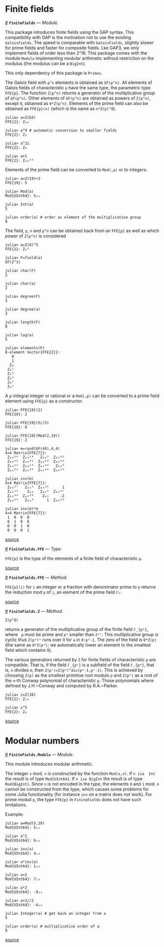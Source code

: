 
<a id='Finite-fields'></a>

<a id='Finite-fields-1'></a>

# Finite fields

<a id='FiniteFields' href='#FiniteFields'>#</a>
**`FiniteFields`** &mdash; *Module*.



This   package  introduces  finite  fields   using  the  GAP  syntax.  This compatibility   with  GAP  is  the  motivation  not  to  use  the  existing `GaloisFields`.  The  speed  is  comparable  with  `GaloisFields`, slightly slower  for prime fields and faster for composite fields. Lke GAP3, we only implement  fields  of  order  less  than  2^16. This package comes with the module  `Modulo` implementing modular arithmetic without restriction on the modulus (the modulus can be a `BigInt`).

This only dependency of this package is `Primes`.

The Galois field with `p^n` elements is obtained as `GF(p^n)`. All elements of  Galois fields of characteristic `p`  have the same type, the parametric type   `FFE{p}`.  The  function   `Z(p^n)`  returns  a   generator  of  the multiplicative group of `GF(p^n)`. Other elements of `GF(p^n)` are obtained as  powers of `Z(p^n)`, except `0`, obtained as `0*Z(p^n)`. Elements of the prime  field can  also be  obtained as  `FFE{p}(n)` (which  is the  same as `n*Z(p)^0`).

```julia-repl
julia> a=Z(64)
FFE{2}: Z₆₄

julia> a^9 # automatic conversion to smaller fields
FFE{2}: Z₈

julia> a^21
FFE{2}: Z₄

julia> a+1
FFE{2}: Z₆₄⁵⁶
```

Elements  of the prime field can be converted to `Mod(,p)` or to integers:

```julia-repl
julia> a=Z(19)+3
FFE{19}: 5

julia> Mod(a)
Mod{UInt64}: 5₁₉

julia> Int(a)
5

julia> order(a) # order as element of the multiplicative group
9
```

The field, `p`, `n` and `p^n` can be obtained back from an `FFE{p}` as well as which power of `Z(p^n)` is considered

```julia-repl
julia> a=Z(8)^5
FFE{2}: Z₈⁵

julia> F=field(a)
GF(2^3)

julia> char(F)
2

julia> char(a)
2

julia> degree(F)
3

julia> degree(a)
3

julia> length(F)
8

julia> log(a)
5

julia> elements(F)
8-element Vector{FFE{2}}:
   0
   1
  Z₈
 Z₈²
 Z₈³
 Z₈⁴
 Z₈⁵
 Z₈⁶
```

A  `p`-integral integer or  rational or a  `Mod(,p)` can be  converted to a prime field element using `FFE{p}` as a constructor.

```julia-repl
julia> FFE{19}(2)
FFE{19}: 2

julia> FFE{19}(5//3)
FFE{19}: 8

julia> FFE{19}(Mod(2,19))
FFE{19}: 2
```

```julia-rep1
julia> m=rand(GF(49),4,4)
4×4 Matrix{FFE{7}}:
 Z₄₉²⁴  Z₄₉¹⁸   Z₄₉⁹  Z₄₉⁴²
 Z₄₉²²  Z₄₉⁴¹  Z₄₉⁴⁶  Z₄₉²⁴
 Z₄₉¹⁵  Z₄₉¹⁹  Z₄₉⁴⁰   Z₄₉³
 Z₄₉²⁰  Z₄₉²⁹  Z₄₉³⁶  Z₄₉²⁰

julia> inv(m)
4×4 Matrix{FFE{7}}:
 Z₄₉³⁷   Z₄₉⁵  Z₄₉³⁶      1
 Z₄₉¹⁰    Z₄₉   Z₄₉⁶  Z₄₉⁴⁷
 Z₄₉³⁰  Z₄₉³⁸    Z₄₉     -2
 Z₄₉¹⁵   Z₄₉²      1  Z₄₉²⁸

julia> inv(m)*m
4×4 Matrix{FFE{7}}:
 1  0  0  0
 0  1  0  0
 0  0  1  0
 0  0  0  1
```


<a target='_blank' href='https://github.com/jmichel7/FiniteFields.jl/blob/8ba4ffa053e38752a5c1f385bbd2cabd70c211ff/src/FiniteFields.jl#L1-L124' class='documenter-source'>source</a><br>

<a id='FiniteFields.FFE' href='#FiniteFields.FFE'>#</a>
**`FiniteFields.FFE`** &mdash; *Type*.



`FFE{p}` is the type of the elements of a finite field of characteristic `p`.


<a target='_blank' href='https://github.com/jmichel7/FiniteFields.jl/blob/8ba4ffa053e38752a5c1f385bbd2cabd70c211ff/src/FiniteFields.jl#L258-L260' class='documenter-source'>source</a><br>

<a id='FiniteFields.FFE-Tuple{Integer}' href='#FiniteFields.FFE-Tuple{Integer}'>#</a>
**`FiniteFields.FFE`** &mdash; *Method*.



`FFE{p}(i)`  for `i` an integer or a fraction with denominator prime to `p` returns the reduction mod `p` of `i`, an element of the prime field `𝔽ₚ`.


<a target='_blank' href='https://github.com/jmichel7/FiniteFields.jl/blob/8ba4ffa053e38752a5c1f385bbd2cabd70c211ff/src/FiniteFields.jl#L439-L442' class='documenter-source'>source</a><br>

<a id='FiniteFields.Z-Tuple{Any}' href='#FiniteFields.Z-Tuple{Any}'>#</a>
**`FiniteFields.Z`** &mdash; *Method*.



`Z(p^d)`

returns  a  generator  of  the  multiplicative  group  of  the finite field `𝔽_{pᵈ}`,  where    `p`  must  be  prime  and `pᵈ` smaller than `2¹⁵`. This multiplicative  group  is  cyclic  thus  `Z(pᵈ)ᵃ`  runs  over it for `a` in `0:pᵈ-1`.  The zero  of the  field is  `0*Z(p)` (the  same as `0*Z(pᵈ)`; we automatically lower an element to the smallest field which contains it).

The  various generators returned by `Z` for finite fields of characteristic `p`  are compatible. That  is, if the  field `𝔽_{pⁿ}` is  a subfield of the field `𝔽_{pᵐ}`, that is, `n` divides `m`, then `Z(pⁿ)=Z(pᵐ)^div(pᵐ-1,pⁿ-1)`.  This is  achieved by  choosing `Z(p)` as the smallest  primitive root  modulo `p`  and `Z(pⁿ)`  as a  root of the `n`-th Conway polynomial of characteristic `p`. Those polynomials where defined by J.H.~Conway and computed by R.A.~Parker.

```julia-repl
julia> z=Z(16)
FFE{2}: Z₁₆

julia> z^5
FFE{2}: Z₄
```


<a target='_blank' href='https://github.com/jmichel7/FiniteFields.jl/blob/8ba4ffa053e38752a5c1f385bbd2cabd70c211ff/src/FiniteFields.jl#L344-L368' class='documenter-source'>source</a><br>


<a id='Modular-numbers'></a>

<a id='Modular-numbers-1'></a>

# Modular numbers

<a id='FiniteFields.Modulo' href='#FiniteFields.Modulo'>#</a>
**`FiniteFields.Modulo`** &mdash; *Module*.



This module introduces modular arithmetic.

The  integer `x` mod. `n` is constructed  by the function `Mod(x,n)`. If `n isa  Int` the result is of type `Mod{UInt64}`. If `n isa BigInt` the result is  of  type  `Mod{BigInt}`.  Since  `n`  is  not  encoded in the type, the elements  `0` and `1` mod.  `n` cannot be constructed  from the type, which causes  some problems for some Julia functionality (for instance `inv` on a matrix does not work). For prime moduli `p`, the type `FFE{p}` in `FiniteFields` does not have such limitations.

Example:

```julia-repl
julia> a=Mod(5,19)
Mod{UInt64}: 5₁₉

julia> a^2
Mod{UInt64}: 6₁₉

julia> inv(a)
Mod{UInt64}: 4₁₉

julia> a*inv(a)
Mod{UInt64}: 1₁₉

julia> a+2
Mod{UInt64}: 7₁₉

julia> a*2
Mod{UInt64}: -9₁₉

julia> a+1//2
Mod{UInt64}: -4₁₉

julia> Integer(a) # get back an integer from a
5

julia> order(a) # multiplicative order of a
9
```


<a target='_blank' href='https://github.com/jmichel7/FiniteFields.jl/blob/8ba4ffa053e38752a5c1f385bbd2cabd70c211ff/src/Modulo.jl#L1-L41' class='documenter-source'>source</a><br>

